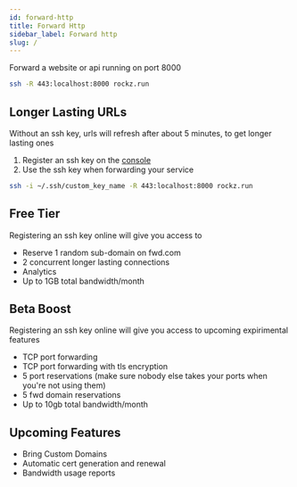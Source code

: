 ```yaml
---
id: forward-http
title: Forward Http
sidebar_label: Forward http
slug: /
---
```


Forward a website or api running on port 8000
```bash
ssh -R 443:localhost:8000 rockz.run
```

## Longer Lasting URLs
Without an ssh key, urls will refresh after about 5 minutes, to get longer lasting ones
1. Register an ssh key on the [console](asdads)
2. Use the ssh key when forwarding your service
```bash
ssh -i ~/.ssh/custom_key_name -R 443:localhost:8000 rockz.run
```

## Free Tier
Registering an ssh key online will give you access to
- Reserve 1 random sub-domain on fwd.com
- 2 concurrent longer lasting connections
- Analytics
- Up to 1GB total bandwidth/month

## Beta Boost 
Registering an ssh key online will give you access to upcoming expirimental features
- TCP port forwarding
- TCP port forwarding with tls encryption
- 5 port reservations (make sure nobody else takes your ports when you're not using them)
- 5 fwd domain reservations
- Up to 10gb total bandwidth/month

## Upcoming Features 
- Bring Custom Domains
- Automatic cert generation and renewal
- Bandwidth usage reports

<!---
## Paid Tier
To keep this service up and running please consider [registering for the paid tier on the console](console), its $8/month billed monthly, prorated, and you can cancel any time. The Paid tier gives access to
- TCP port forwarding
- TCP port forwarding with tls encryption
- 1 custom domain with automated certificates (5 subdomains or unlimted if you use [namecheap](https://www.namecheap.com/domains/))
- 5 port reservations (make sure nobody else takes your ports when you're not using them)
- 5 fwd domain reservations
- Up to 10gb total bandwidth/month

Compare to [ngrok development](https://ngrok.com/pricing)
--->
